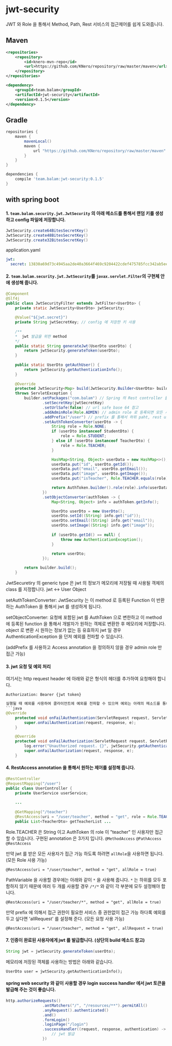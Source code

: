 # jwt-security
JWT 와 Role 을 통해서 Method, Path, Rest 서비스의 접근제어를 쉽게 도와줍니다.

## Maven
```xml
<repositories>
    <repository>
        <id>knero-mvn-repo</id>
        <url>https://github.com/KNero/repository/raw/master/maven</url>
    </repository>
</repositories>
```
```xml
<dependency>
    <groupId>team.balam</groupId>
    <artifactId>jwt-security</artifactId>
    <version>0.1.5</version>
</dependency>
```
## Gradle
```gradle
repositories {
    maven {
        mavenLocal()
        maven {
            url "https://github.com/KNero/repository/raw/master/maven"
        }
    }
}
```
```gradle
dependencies {
    compile 'team.balam:jwt-security:0.1.5'
}
```

## with spring boot
#### 1. ```team.balam.security.jwt.JwtSecurity``` 의 아래 메소드를 통해서 랜덤 키를 생성하고 config 파일에 저장합니다.

```java
JwtSecurity.create64BitesSecretKey()
JwtSecurity.create48BitesSecretKey()
JwtSecurity.create32BitesSecretKey()
```

application.yaml
```yaml
jwt:
  secret: 13830a69d73c4945aa2de40a3664f469c9204422cdef475785fcc342ab5eee0f
```

#### 2. ```team.balam.security.jwt.JwtSecurity```를 ```javax.servlet.Filter```의 구현체 안에 생성해 줍니다.
```java
@Component
@Slf4j
public class JwtSecurityFilter extends JwtFilter<UserDto> {
    private static JwtSecurity<UserDto> jwtSecurity;
    
    @Value("${jwt.secret}")
    private String jwtSecretKey; // config 에 저장한 키 사용
    
    /**
    *  jwt 발급을 위한 method
    */
    public static String generateJwt(UserDto userDto) {
        return jwtSecurity.generateToken(userDto); 
    }
    
    public static UserDto getAuthUser() {
        return jwtSecurity.getAuthenticationInfo();
    }
    
    @Override
    protected JwtSecurity<Map> build(JwtSecurity.Builder<UserDto> builder, FilterConfig filterConfig) 
    throws ServletException {
        builder.setPackages("com.balam") // Spring 의 Rest controller 들이 있는 패키지의 prefix
                .setSecretKey(jwtSecretKey) 
                .setUrlSafe(false) // url safe base 64 참고
                .addAdminRole(Role.ADMIN) // admin role 로 등록되면 모든 서비스를 호출할 수 있습니다. (다수 등록 가능)
                .addPrefix("/user") // prefix 를 통해서 하위 paht, rest uri 를 모두 검사할 수 있습니다.
                .setAuthTokenConverter(userDto -> {
                    String role = Role.NONE;
                    if (userDto instanceof StudentDto) {
                        role = Role.STUDENT;
                    } else if (userDto instanceof TeacherDto) {
                        role = Role.TEACHER;
                    }

                    HashMap<String, Object> userData = new HashMap<>();
                    userData.put("id", userDto.getId());
                    userData.put("email", userDto.getEmail());
                    userData.put("image", userDto.getImage());
                    userData.put("isTeacher", Role.TEACHER.equals(role));

                    return AuthToken.builder().role(role).info(userData).build();
                })
                .setObjectConverter(authToken -> {
                    Map<String, Object> info = authToken.getInfo();

                    UserDto userDto = new UserDto();
                    userDto.setId((String) info.get("id"));
                    userDto.setEmail((String) info.get("email"));
                    userDto.setImage((String) info.get("image"));
                    
                    if (userDto.getId() == null) {
                        throw new AuthenticationException();
                    }
                    
                    return userDto;
                });

        return builder.build();
    }
```

JwtSecuretiry 의 generic type 은 jwt 의 정보가 메모리에 저장될 때 사용될 객체의 class 를 지정합니다.
jwt <-> User Object

setAuthTokenConverter: JwtSecurity 는 이 method 로 등록된 Function 이 반환하는 AuthToken 을 통해서 jwt 를 생성하게 됩니다.

setObjectConverter: 요청에 포함된 jwt 를 AuthToken 으로 변한하고 이 method 에 등록된 function 을 통해서 개발자가 원하는 객체로 변환한 후 메모리에 저장합니다.
object 로 변환 시 원하는 정보가 없는 등 유효하지 jwt 일 경우 AuthenticationException 을 던져 예외를 전파할 수 있습니다.

(addPrefix 를 사용하고 Access annotation 을 정의하지 않을 경우 admin role 만 접근 가능) 

#### 3. jwt 요청 및 예외 처리
여기서는 http request header 에 아래와 같은 형식의 헤더를 추가하여 요청해야 합니다.
```text
Authorization: Bearer {jwt token}
```
```java
실행될 때 예외를 사용하여 클라이언트에 예외를 전파할 수 있으며 예외는 아래의 메소드를 통해 전달 받습니다.
```java
@Override
    protected void onFailAuthentication(ServletRequest request, ServletResponse response, AuthenticationException e) throws ServletException {
        super.onFailAuthentication(request, response, e);
    }

    @Override
    protected void onFailAuthorization(ServletRequest request, ServletResponse response, AuthorizationException e) throws ServletException {
        log.error("Unauthorized request. {}", jwtSecurity.getAuthenticationInfo());
        super.onFailAuthorization(request, response, e);
    }
```
#### 4. RestAccess annotation 을 통해서 원하는 제어를 설정해 줍니다.
```java
@RestController
@RequestMapping("/user")
public class UserController {
    private UserService userService;
    
    ...
    
    @GetMapping("/teacher")
    @RestAccess(uri = "/user/teacher", method = "get", role = Role.TEACHER)
    public List<TeacherDto> getTeacherList ...
```
Role.TEACHER 은 String 이고 AuthToken 의 role 이 "teacher" 인 사용자만 접근할 수 있습니다.
구현된 annotation 은 3가지 입니다.
`@MethodAccess`
`@PathAccess`
`@RestAccess` 


만약 jwt 를 받은 모든 사용자가 접근 가능 하도록 하려면 `allRole`을 사용하면 됩니다. (모든 Role 사용 가능)
```
@RestAccess(uri = "/user/teacher", method = "get", allRole = true)
```

PathVariable 을 사용할 경우에는 아래와 같이 `*` 을 사용해 줍니다.
`*` 는 하위를 모두 포함하지 않기 때문에 여러 두 개를 사용할 경우 `/*/*` 와 같이 각 부분에 모두 설정해야 합니다.
```
@RestAccess(uri = "/user/teacher/*", method = "get", allRole = true)
```

만약 prefix 에 의해서 접근 권한이 필요한 서비스 중 권한없이 접근 가능 하다록 예외를 두고 싶다면 'allRequest' 를 설정해 준다. (모든 요청 사용 가능)
```
@RestAccess(uri = "/user/teacher", method = "get", allRequest = true)
```

#### 7. 인증이 완료된 사용자에게 jwt 를 발급합니다. (상단의 build 메소드 참고)
```java
String jwt = jwtSecurity.generateToken(userDto);
```

메모리에 저장된 객체를 사용하는 방법은 아래와 같습니다.
```
UserDto user = jwtSecurity.getAuthenticationInfo();
```

#### spring web security 와 같이 사용할 경우 login success handler 에서 jwt 토큰을 발급해 주는 것이 좋습니다.
```java
http.authorizeRequests()
                .antMatchers("/", "/resources/**").permitAll()
                .anyRequest().authenticated()
                .and()
                .formLogin()
                .loginPage("/login")
                .successHandler((request, response, authentication) -> {
                    // jwt 발급
                })
```
